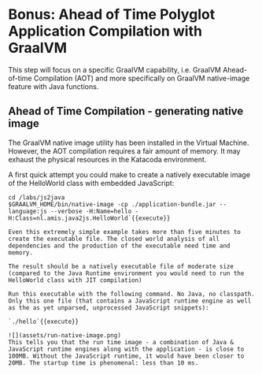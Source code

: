 # Bonus: Ahead of Time Polyglot Application Compilation with GraalVM

This step will focus on a specific GraalVM capability, i.e. GraalVM Ahead-of-time Compilation (AOT) and more specifically on GraalVM native-image feature with Java functions.

## Ahead of Time Compilation - generating native image 

The GraalVM native image utility has been installed in the Virtual Machine. However, the AOT compilation requires a fair amount of memory. It may exhaust the physical resources in the Katacoda environment. 

A first quick attempt you could make to create a natively executable image of the HelloWorld class with embedded JavaScript:

```
cd /labs/js2java
$GRAALVM_HOME/bin/native-image -cp ./application-bundle.jar --language:js --verbose -H:Name=hello -H:Class=nl.amis.java2js.HelloWorld`{{execute}}

Even this extremely simple example takes more than five minutes to create the executable file. The closed world analysis of all dependencies and the production of the executable need time and memory.

The result should be a natively executable file of moderate size (compared to the Java Runtime environment you would need to run the HelloWorld class with JIT compilation)

Run this executable with the following command. No Java, no classpath. Only this one file (that contains a JavaScript runtime engine as well as the as yet unparsed, unprocessed JavaScript snippets):

`./hello`{{execute}}

![](assets/run-native-image.png)
This tells you that the run time image - a combination of Java & JavaScript runtime engines along with the application - is close to 100MB. Without the JavaScript runtime, it would have been closer to 20MB. The startup time is phenomenal: less than 10 ms.